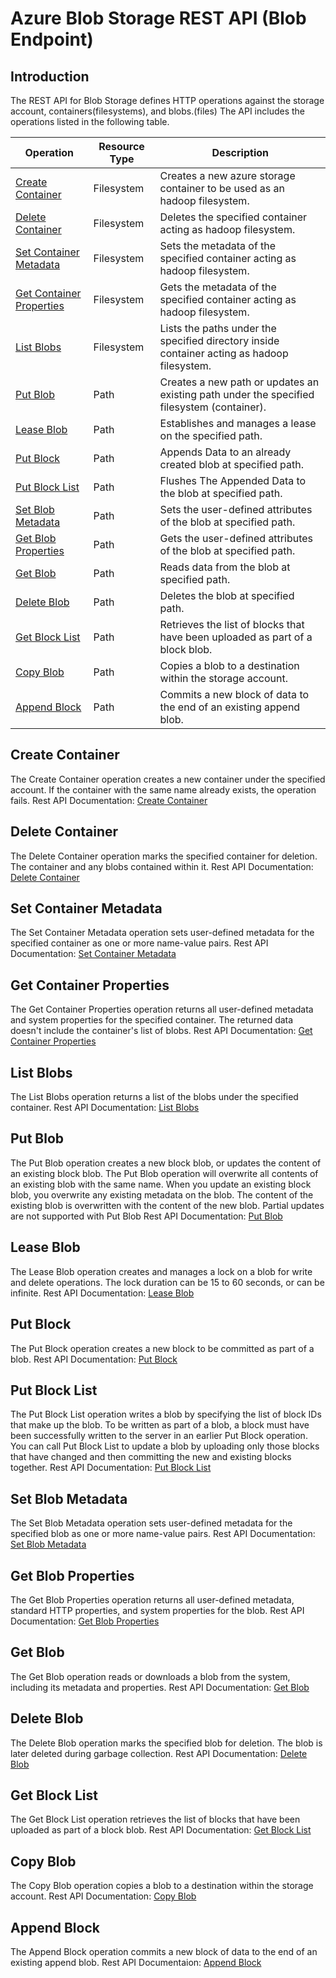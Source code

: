 <!---
  Licensed under the Apache License, Version 2.0 (the "License");
  you may not use this file except in compliance with the License.
  You may obtain a copy of the License at

   http://www.apache.org/licenses/LICENSE-2.0

  Unless required by applicable law or agreed to in writing, software
  distributed under the License is distributed on an "AS IS" BASIS,
  WITHOUT WARRANTIES OR CONDITIONS OF ANY KIND, either express or implied.
  See the License for the specific language governing permissions and
  limitations under the License. See accompanying LICENSE file.
-->

# Azure Blob Storage REST API (Blob Endpoint)

## Introduction
The REST API for Blob Storage defines HTTP operations against the storage account, containers(filesystems), and blobs.(files)
The API includes the operations listed in the following table.

| Operation                                             | Resource Type | Description                                                                                 |
|-------------------------------------------------------|---------------|---------------------------------------------------------------------------------------------|
| [Create Container](#create-container)                 | Filesystem    | Creates a new azure storage container to be used as an hadoop filesystem.                   |
| [Delete Container](#delete-container)                 | Filesystem    | Deletes the specified container acting as hadoop filesystem.                                |
| [Set Container Metadata](#set-container-metadata)     | Filesystem    | Sets the metadata of the specified container acting as hadoop filesystem.                   |
| [Get Container Properties](#get-container-properties) | Filesystem    | Gets the metadata of the specified container acting as hadoop filesystem.                   |
| [List Blobs](#list-blobs)                             | Filesystem    | Lists the paths under the specified directory inside container acting as hadoop filesystem. |
| [Put Blob](#put-blob)                                 | Path          | Creates a new path or updates an existing path under the specified filesystem (container).  |
| [Lease Blob](#lease-blob)                             | Path          | Establishes and manages a lease on the specified path.                                      |
| [Put Block](#put-block)                               | Path          | Appends Data to an already created blob at specified path.                                  |
| [Put Block List](#put-block-list)                     | Path          | Flushes The Appended Data to the blob at specified path.                                    |
| [Set Blob Metadata](#set-blob-metadata)               | Path          | Sets the user-defined attributes of the blob at specified path.                             |
| [Get Blob Properties](#get-blob-properties)           | Path          | Gets the user-defined attributes of the blob at specified path.                             |
| [Get Blob](#get-blob)                                 | Path          | Reads data from the blob at specified path.                                                 |
| [Delete Blob](#delete-blob)                           | Path          | Deletes the blob at specified path.                                                         |
| [Get Block List](#get-block-list)                     | Path          | Retrieves the list of blocks that have been uploaded as part of a block blob.               |
| [Copy Blob](#copy-blob)                               | Path          | Copies a blob to a destination within the storage account.                                  |
| [Append Block](#append-block)                         | Path          | Commits a new block of data to the end of an existing append blob.                          |

## Create Container
The Create Container operation creates a new container under the specified account. If the container with the same name
already exists, the operation fails.
Rest API Documentation: [Create Container](https://docs.microsoft.com/en-us/rest/api/storageservices/create-container)

## Delete Container
The Delete Container operation marks the specified container for deletion. The container and any blobs contained within it.
Rest API Documentation: [Delete Container](https://docs.microsoft.com/en-us/rest/api/storageservices/delete-container)

## Set Container Metadata
The Set Container Metadata operation sets user-defined metadata for the specified container as one or more name-value pairs.
Rest API Documentation: [Set Container Metadata](https://docs.microsoft.com/en-us/rest/api/storageservices/set-container-metadata)

## Get Container Properties
The Get Container Properties operation returns all user-defined metadata and system properties for the specified container. The returned data doesn't include the container's list of blobs.
Rest API Documentation: [Get Container Properties](https://docs.microsoft.com/en-us/rest/api/storageservices/get-container-properties)

## List Blobs
The List Blobs operation returns a list of the blobs under the specified container.
Rest API Documentation: [List Blobs](https://docs.microsoft.com/en-us/rest/api/storageservices/list-blobs)

## Put Blob
The Put Blob operation creates a new block blob, or updates the content of an existing block blob.
The Put Blob operation will overwrite all contents of an existing blob with the same name.
When you update an existing block blob, you overwrite any existing metadata on the blob.
The content of the existing blob is overwritten with the content of the new blob.
Partial updates are not supported with Put Blob
Rest API Documentation: [Put Blob](https://docs.microsoft.com/en-us/rest/api/storageservices/put-blob)

## Lease Blob
The Lease Blob operation creates and manages a lock on a blob for write and delete operations. The lock duration can be 15 to 60 seconds, or can be infinite.
Rest API Documentation: [Lease Blob](https://docs.microsoft.com/en-us/rest/api/storageservices/lease-blob)

## Put Block
The Put Block operation creates a new block to be committed as part of a blob.
Rest API Documentation: [Put Block](https://docs.microsoft.com/en-us/rest/api/storageservices/put-block)

## Put Block List
The Put Block List operation writes a blob by specifying the list of block IDs that make up the blob. To be written as part of a blob, a block must have been successfully written to the server in an earlier Put Block operation. You can call Put Block List to update a blob by uploading only those blocks that have changed and then committing the new and existing blocks together.
Rest API Documentation: [Put Block List](https://docs.microsoft.com/en-us/rest/api/storageservices/put-block-list)

## Set Blob Metadata
The Set Blob Metadata operation sets user-defined metadata for the specified blob as one or more name-value pairs.
Rest API Documentation: [Set Blob Metadata](https://docs.microsoft.com/en-us/rest/api/storageservices/set-blob-metadata)

## Get Blob Properties
The Get Blob Properties operation returns all user-defined metadata, standard HTTP properties, and system properties for the blob.
Rest API Documentation: [Get Blob Properties](https://docs.microsoft.com/en-us/rest/api/storageservices/get-blob-properties)

## Get Blob
The Get Blob operation reads or downloads a blob from the system, including its metadata and properties.
Rest API Documentation: [Get Blob](https://docs.microsoft.com/en-us/rest/api/storageservices/get-blob)

## Delete Blob
The Delete Blob operation marks the specified blob for deletion. The blob is later deleted during garbage collection.
Rest API Documentation: [Delete Blob](https://docs.microsoft.com/en-us/rest/api/storageservices/delete-blob)

## Get Block List
The Get Block List operation retrieves the list of blocks that have been uploaded as part of a block blob.
Rest API Documentation: [Get Block List](https://docs.microsoft.com/en-us/rest/api/storageservices/get-block-list)

## Copy Blob
The Copy Blob operation copies a blob to a destination within the storage account.
Rest API Documentation: [Copy Blob](https://docs.microsoft.com/en-us/rest/api/storageservices/copy-blob)

## Append Block
The Append Block operation commits a new block of data to the end of an existing append blob.
Rest API Documentaion: [Append Block](https://learn.microsoft.com/en-us/rest/api/storageservices/append-block)